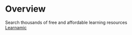 # Overview

Search thousands of free and affordable learning resources  
[Learnamic](https://www.learnamic.com/)  